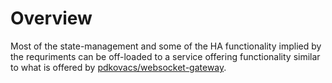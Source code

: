 # Overview

Most of the state-management and some of the HA functionality implied by the requriments can be off-loaded to a service offering functionality similar to what is offered by [pdkovacs/websocket-gateway](/https://github.com/pdkovacs/websocket-gateway).
 
